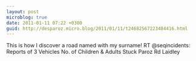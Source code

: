 ```yaml
---
layout: post
microblog: true
date: 2011-01-11 07:22 +0300
guid: http://desparoz.micro.blog/2011/01/11/t24682567223484416.html
---
```

This is how I discover a road named with my surname! RT @seqincidents: Reports of 3 Vehicles No. of Children &amp; Adults Stuck Paroz Rd Laidley
